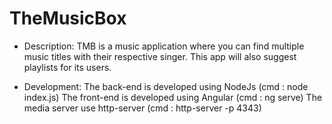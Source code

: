 # TheMusicBox

- Description:
    TMB is a music application where you can find multiple music titles with their respective singer. This app will also suggest playlists for its users.

- Development:
    The back-end is developed using NodeJs (cmd : node index.js)
    The front-end is developed using Angular (cmd : ng serve)
    The media server use http-server (cmd : http-server -p 4343)
